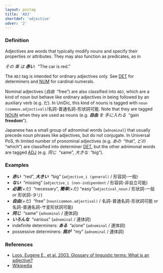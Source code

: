 ```yaml
---
layout: postag
title: 'ADJ'
shortdef: 'adjective'
udver: '2'
---
```


### Definition

Adjectives are words that typically modify nouns and specify their
properties or attributes. They may also function as predicates, as in

_その 車 は <b>赤い</b>.&nbsp;_ “The car is red.”

The `ADJ` tag is intended for ordinary adjectives only. See [DET]()
for determiners and [NUM]() for cardinal numerals.

Nominal adjectives (_自由&nbsp;_ “free”) are also classified into `ADJ`,
which are a kind of noun but behave like
ordinary adjectives in being followed by an auxiliary verb (e.g. だ). 
In UniDic, this kind of nouns is tagged with `noun (common.adjectival)`/名詞-普通名詞-形状詞可能.
Note that they are tagged [NOUN]() when they are used as nouns 
(e.g. _<b>自由</b>&nbsp;を&nbsp;手に入れる&nbsp;_ “gain <b>freedom</b>”).

Japanese has a small group of adnominal words (`adnominal`) that
usually precede noun phrases like adjectives, but do not conjugate.
In Universal PoS, th limited number of pronominal adjectives (e.g. _あの&nbsp;_ “that”, _どの&nbsp;_ “which”)
are classified into determiner [DET](),
but the other adnimonal words are tagged [ADJ]() (e.g. _同じ&nbsp;_ “same”, _大きな&nbsp;_ “big”).

### Examples

- _<b>赤い</b>&nbsp;_ “red”, _<b>大きい</b>&nbsp;_ “big”  (`adjective_i (general)` / 形容詞-一般)
- _<b>ない</b>&nbsp;_ “missing” (`adjective_i (non-indipendent` / 形容詞-非自立可能)
- _<b>必要</b>(+だ)&nbsp;_ “necessary”, _<b>簡単</b>(+だ)&nbsp;_“easy”(`adjectival_noun` / 形状詞-一般 or 形状詞-タリ)
- _<b>自由</b>(+だ)&nbsp;_ “free” (`noun(common.adjectival)` / 名詞-普通名詞-形状詞可能 or 名詞-普通名詞-サ変形状詞可能)
- _<b>同じ</b>&nbsp;_ “same” (`adnominal` / 連体詞)
- _<b>いろんな</b>&nbsp;_ “various” (`adnominal` / 連体詞)
- indefinite determiners: _<b>ある</b>&nbsp;_ “a/one” (`adnominal` / 連体詞)
- possessive determiners: _<b>我が</b>&nbsp;_ “my” (`adnominal` / 連体詞)


### References

- [Loos, Eugene E., et al. 2003. Glossary of linguistic terms: What is an adjective?](http://www-01.sil.org/linguistics/GlossaryOfLinguisticTerms/WhatIsAnAdjective.htm)
- [Wikipedia](http://en.wikipedia.org/wiki/Adjective)
